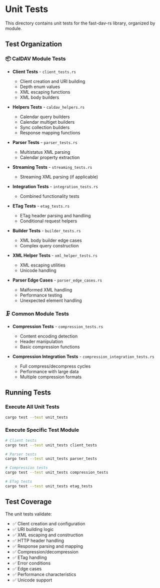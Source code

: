 # Unit Tests

This directory contains unit tests for the fast-dav-rs library, organized by module.

## Test Organization

### 📦 CalDAV Module Tests
- **Client Tests** - `client_tests.rs`
  - Client creation and URI building
  - Depth enum values
  - XML escaping functions
  - XML body builders

- **Helpers Tests** - `caldav_helpers.rs`
  - Calendar query builders
  - Calendar multiget builders
  - Sync collection builders
  - Response mapping functions

- **Parser Tests** - `parser_tests.rs`
  - Multistatus XML parsing
  - Calendar property extraction

- **Streaming Tests** - `streaming_tests.rs`
  - Streaming XML parsing (if applicable)

- **Integration Tests** - `integration_tests.rs`
  - Combined functionality tests

- **ETag Tests** - `etag_tests.rs`
  - ETag header parsing and handling
  - Conditional request helpers

- **Builder Tests** - `builder_tests.rs`
  - XML body builder edge cases
  - Complex query construction

- **XML Helper Tests** - `xml_helper_tests.rs`
  - XML escaping utilities
  - Unicode handling

- **Parser Edge Cases** - `parser_edge_cases.rs`
  - Malformed XML handling
  - Performance testing
  - Unexpected element handling

### 🗜️ Common Module Tests
- **Compression Tests** - `compression_tests.rs`
  - Content encoding detection
  - Header manipulation
  - Basic compression functions

- **Compression Integration Tests** - `compression_integration_tests.rs`
  - Full compress/decompress cycles
  - Performance with large data
  - Multiple compression formats

## Running Tests

### Execute All Unit Tests
```bash
cargo test --test unit_tests
```

### Execute Specific Test Module
```bash
# Client tests
cargo test --test unit_tests client_tests

# Parser tests
cargo test --test unit_tests parser_tests

# Compression tests
cargo test --test unit_tests compression_tests

# ETag tests
cargo test --test unit_tests etag_tests
```

## Test Coverage

The unit tests validate:
- ✅ Client creation and configuration
- ✅ URI building logic
- ✅ XML escaping and construction
- ✅ HTTP header handling
- ✅ Response parsing and mapping
- ✅ Compression/decompression
- ✅ ETag handling
- ✅ Error conditions
- ✅ Edge cases
- ✅ Performance characteristics
- ✅ Unicode support